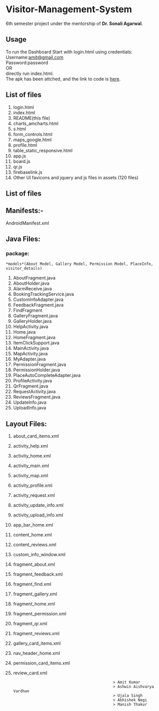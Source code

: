 # Visitor-Management-System
6th semester project under the mentorship of **Dr. Sonali Agarwal**.

## Usage
To run the Dashboard Start with login.html using credentials:
Username:amit@gmail.com  
Password:password  
OR  
directly run index.html.  
The apk has been attched, and the link to code is [here](https://www.iiita.ac.in).


List of files
-------------
1. login.html
2. index.html
3. README(this file)
4. charts_amcharts.html
5. s.html
6. form_controls.html
7. maps_google.html
8. profile.html
9. table_static_responsive.html
10. app.js
11. board.js
12. qr.js
13. firebaselink.js
14. Other UI favicons and jquery and js files in assets (120 files)

List of files
---------------
## Manifests:- 
AndroidManifest.xml

## Java Files:
### package: 
`*models*(About Model, Gallery Model, Permission Model, PlaceInfo, visitor_details)`  
1. AboutFragment.java  
2. AboutHolder.java  
3. AlarmReceive.java  
4. BookingTrackingService.java  
5. CustomInfoAdapter.java  
6. FeedbackFragment.java  
7. FindFragment  
8. GalleryFragment.java  
9. GalleryHolder.java  
10. HelpActivity.java  
11. Home.java  
12. HomeFragment.java  
13. ItemClickSupport.java  
14. MainActivity.java  
15. MapActivity.java  
16. MyAdapter.java  
17. PermissionFragment.java  
18. PermissionHolder.java  
19. PlaceAutoCompleteAdapter.java  
20. ProfileActivity.java  
21. QrFragment.java  
22. RequestActivity.java  
23. ReviewsFragment.java  
24. UpdateInfo.java  
25. UploadInfo.java  

## Layout Files:
1. about_card_items.xml  
2. activity_help.xml  
3. activity_home.xml  
4. activity_main.xml  
5. activity_map.xml  
6. activity_profile.xml  
7. activity_request.xml  
8. activity_update_info.xml  
9. activity_upload_info.xml  
10. app_bar_home.xml  
11. content_home.xml  
12. content_reviews.xml  
13. custom_info_window.xml  
14. fragment_about.xml
15. fragment_feedback.xml
16. fragment_find.xml
17. fragment_gallery.xml
18. fragment_home.xml
19. fragment_permission.xml
20. fragment_qr.xml
21. fragment_reviews.xml
22. gallery_card_items.xml
23. nav_header_home.xml
24. permission_card_items.xml
25. review_card.xml
    

                                                    > Amit Kumar  
                                                    > Ashwin Aishvarya Vardhan   
                                                    > Ujala Singh  
                                                    > Abhishek Negi  
                                                    > Manish Thakur

